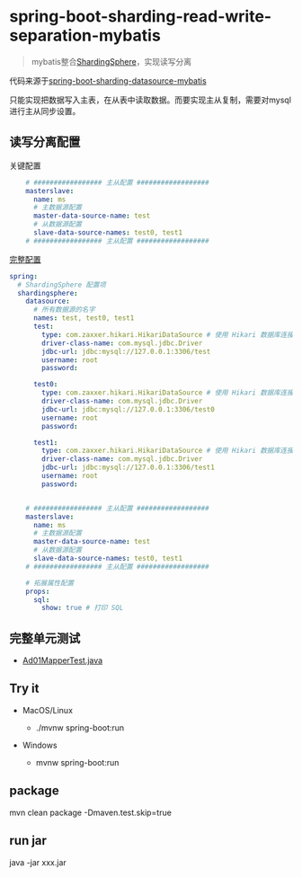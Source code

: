 # spring-boot-sharding-read-write-separation-mybatis

> mybatis整合[ShardingSphere](https://shardingsphere.apache.org/index_zh.html)，实现读写分离

代码来源于[spring-boot-sharding-datasource-mybatis](../spring-boot-sharding-datasource-mybatis)

只能实现把数据写入主表，在从表中读取数据。而要实现主从复制，需要对mysql进行主从同步设置。

## 读写分离配置

关键配置

```yaml
    # ################# 主从配置 ##################
    masterslave:
      name: ms
      # 主数据源配置
      master-data-source-name: test
      # 从数据源配置
      slave-data-source-names: test0, test1
    # ################# 主从配置 ##################
```

[完整配置](src/main/resources/application.yml)

```yaml
spring:
  # ShardingSphere 配置项
  shardingsphere:
    datasource:
      # 所有数据源的名字
      names: test, test0, test1
      test:
        type: com.zaxxer.hikari.HikariDataSource # 使用 Hikari 数据库连接池
        driver-class-name: com.mysql.jdbc.Driver
        jdbc-url: jdbc:mysql://127.0.0.1:3306/test
        username: root
        password:

      test0:
        type: com.zaxxer.hikari.HikariDataSource # 使用 Hikari 数据库连接池
        driver-class-name: com.mysql.jdbc.Driver
        jdbc-url: jdbc:mysql://127.0.0.1:3306/test0
        username: root
        password:

      test1:
        type: com.zaxxer.hikari.HikariDataSource # 使用 Hikari 数据库连接池
        driver-class-name: com.mysql.jdbc.Driver
        jdbc-url: jdbc:mysql://127.0.0.1:3306/test1
        username: root
        password:


    # ################# 主从配置 ##################
    masterslave:
      name: ms
      # 主数据源配置
      master-data-source-name: test
      # 从数据源配置
      slave-data-source-names: test0, test1
    # ################# 主从配置 ##################

    # 拓展属性配置
    props:
      sql:
        show: true # 打印 SQL
```

## 完整单元测试

* [Ad01MapperTest.java](src/test/java/com/example/lewjun/Ad01MapperTest.java)

## Try it

* MacOS/Linux
    * ./mvnw spring-boot:run

* Windows
    * mvnw spring-boot:run

## package

mvn clean package -Dmaven.test.skip=true

## run jar

java -jar xxx.jar

